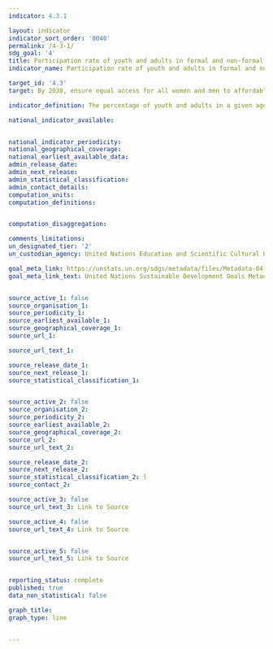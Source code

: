 ```yaml
---
indicator: 4.3.1

layout: indicator
indicator_sort_order: '0040'
permalink: /4-3-1/
sdg_goal: '4'
title: Participation rate of youth and adults in formal and non-formal education and training in the previous 12 months, by sex
indicator_name: Participation rate of youth and adults in formal and non-formal education and training in the previous 12 months, by sex

target_id: '4.3'
target: By 2030, ensure equal access for all women and men to affordable and quality technical, vocational and tertiary education, including university

indicator_definition: The percentage of youth and adults in a given age range (e.g. 15-24 years, 25-64 years, etc.) participating in formal or non-formal education or training in a given time period (e.g. last 12 months).

national_indicator_available:


national_indicator_periodicity:
national_geographical_coverage:
national_earliest_available_data:
admin_release_date:
admin_next_release:
admin_statistical_classification:
admin_contact_details:
computation_units:
computation_definitions:


computation_disaggregation:

comments_limitations:
un_designated_tier: '2'
un_custodian_agency: United Nations Education and Scientific Cultural Organisation - Institute of Statistics (UNESCO-UIS)

goal_meta_link: https://unstats.un.org/sdgs/metadata/files/Metadata-04-03-01.pdf
goal_meta_link_text: United Nations Sustainable Development Goals Metadata (pdf 894kB)


source_active_1: false
source_organisation_1:
source_periodicity_1:
source_earliest_available_1:
source_geographical_coverage_1:
source_url_1:

source_url_text_1:

source_release_date_1:
source_next_release_1:
source_statistical_classification_1:


source_active_2: false
source_organisation_2:
source_periodicity_2:
source_earliest_available_2:
source_geographical_coverage_2:
source_url_2:
source_url_text_2:

source_release_date_2:
source_next_release_2:
source_statistical_classification_2: l
source_contact_2:

source_active_3: false
source_url_text_3: Link to Source

source_active_4: false
source_url_text_4: Link to Source


source_active_5: false
source_url_text_5: Link to Source


reporting_status: complete
published: true
data_non_statistical: false

graph_title:
graph_type: line


---
```

